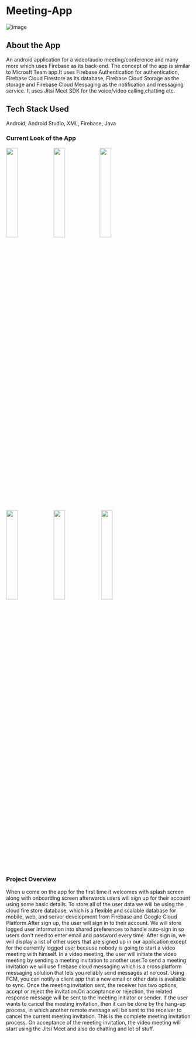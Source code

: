 # Meeting-App
![image](https://user-images.githubusercontent.com/72026578/125147851-a9a6a680-e14b-11eb-817f-4d7f14a68864.png)

## About the App
An android application for a video/audio meeting/conference and many more which uses Firebase as its back-end. The concept of the app is similar to Microsft Team app.It uses Firebase Authentication for authentication, Firebase Cloud Firestore as its database, Firebase Cloud Storage as the storage and Firebase Cloud Messaging as the notification and messaging service. It uses Jitsi Meet SDK for the voice/video calling,chatting etc.
## Tech Stack Used
Android, Android Studio, XML, Firebase, Java

### Current Look of the App

<img src="https://user-images.githubusercontent.com/72026578/125152778-a2dc5b80-e16c-11eb-9309-53b2a1edf53b.png" width="25%"></img> <img src="https://user-images.githubusercontent.com/72026578/125152800-d8814480-e16c-11eb-85cc-7975568814d2.png" width="25%"></img><img src="https://user-images.githubusercontent.com/72026578/125152929-df5c8700-e16d-11eb-80b7-5950fdc0f410.png" width="25%"></img>

<img src="https://user-images.githubusercontent.com/72026578/125153066-f51e7c00-e16e-11eb-8159-f237f73221fb.png" width="25%"></img> <img src="https://user-images.githubusercontent.com/72026578/125153121-4e86ab00-e16f-11eb-8115-d6ddbb8d958e.png" width="25%"></img> <img src="https://user-images.githubusercontent.com/72026578/125153206-cc4ab680-e16f-11eb-8280-e98303fb1306.png" width="25%"></img>

### Project Overview
When u come on the app for the first time it welcomes with splash screen along with onboarding screen afterwards users will sign up for their account using some basic details. To store all of the user data we will be using the cloud fire store database, which is a flexible and scalable database for mobile, web, and server development from Firebase 
and Google Cloud Platform.After sign up, the user will sign in to their account. We will store logged 
user information into shared preferences to handle auto-sign in so users don't need to enter email 
and password every time.
After sign in, we will display a list of other users that are signed up in our application except for the 
currently logged user because nobody is going to start a video meeting with himself.
In a video meeting, the user will initiate the video meeting by sending a meeting invitation to another user.To send a meeting invitation we will use firebase cloud messaging which is a cross platform messaging solution that lets you reliably send messages at no cost. Using FCM, you can 
notify a client app that a new email or other data is available to sync.
Once the meeting invitation sent, the receiver has two options, accept or reject the invitation.On acceptance or rejection, the related response message will be sent to the meeting initiator or sender. If the user wants to cancel the meeting invitation, then it can be done by the hang-up process, in which another remote message will be sent to the receiver to cancel the current meeting invitation. This is the complete meeting invitation process. On acceptance of the meeting invitation, the video meeting will start using the Jitsi Meet and also do chatting and lot of stuff.





